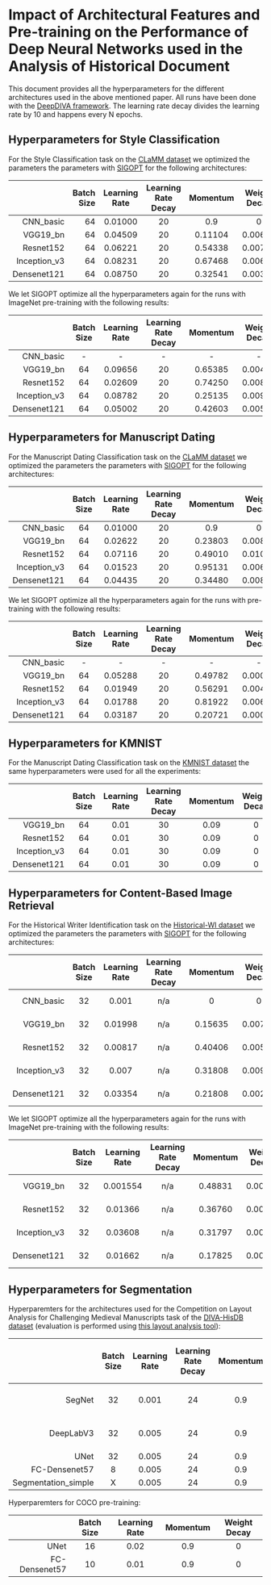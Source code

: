 # Impact of Architectural Features and Pre-training on the Performance of Deep Neural Networks used in the Analysis of Historical Document

This document provides all the hyperparameters for the different architectures used in the above mentioned paper. All runs have been done with the [DeepDIVA framework](https://github.com/DIVA-DIA/DeepDIVA). 
The learning rate decay divides the learning rate by 10 and happens every N epochs.


## Hyperparameters for Style Classification

For the Style Classification task on the [CLaMM dataset](http://clamm.irht.cnrs.fr/wp-content/uploads/ICDAR2017_CLaMM_Training.zip) we optimized the parameters the parameters with [SIGOPT](https://sigopt.com) for the following architectures:

|               | Batch Size    | Learning Rate   | Learning<br/>Rate<br/>Decay  | Momentum      | Weight Decay   | Test Accuracy |
|-------------: |-------------: |:---------------:|:----------------------------:|:-------------:|:--------------:|:-------------:|
| CNN_basic     | 64            | 0.01000         | 20                           | 0.9           | 0              | 7.10 %        |
| VGG19_bn      | 64            | 0.04509         | 20                           | 0.11104       | 0.00680        | 36.97 %       |
| Resnet152     | 64            | 0.06221         | 20                           | 0.54338       | 0.00771        | 34.78 %       |
| Inception_v3  | 64            | 0.08231         | 20                           | 0.67468       | 0.00689        | 42.72 %       |
| Densenet121   | 64            | 0.08750         | 20                           | 0.32541       | 0.00389        | 42.17 %       | 

We let SIGOPT optimize all the hyperparameters again for the runs with ImageNet pre-training with the following results:

|               | Batch Size    | Learning Rate   | Learning<br/>Rate<br/>Decay | Momentum      | Weight Decay   | Test Accuracy |
|-------------: |:-------------:|:---------------:|:---------------------------:|:-------------:|:--------------:|:-------------:|
| CNN_basic     | -             | -               | -                           | -             | -              | -             |
| VGG19_bn      | 64            | 0.09656         | 20                          | 0.65385       | 0.00435        | 47.27 %       |
| Resnet152     | 64            | 0.02609         | 20                          | 0.74250       | 0.00895        | 44.42 %       |
| Inception_v3  | 64            | 0.08782         | 20                          | 0.25135       | 0.00956        | 48.82 %       |
| Densenet121   | 64            | 0.05002         | 20                          | 0.42603       | 0.00575        | 45.92 %       | 

## Hyperparameters for Manuscript Dating

For the Manuscript Dating Classification task on the [CLaMM dataset](http://clamm.irht.cnrs.fr/wp-content/uploads/ICDAR2017_CLaMM_Training.zip) we optimized the parameters the parameters with [SIGOPT](https://sigopt.com) for the following architectures:

|               | Batch Size    | Learning Rate   | Learning<br/>Rate<br/>Decay | Momentum      | Weight Decay   | Test Accuracy |
|-------------: |:-------------:|:---------------:|:---------------------------:|:-------------:|:--------------:|:-------------:|
| CNN_basic     | 64            | 0.01000         | 20                          | 0.9           | 0              | 11.21 %       |
| VGG19_bn      | 64            | 0.02622         | 20                          | 0.23803       | 0.00869        | 22.66 %       |
| Resnet152     | 64            | 0.07116         | 20                          | 0.49010       | 0.01000        | 20.61 %       |
| Inception_v3  | 64            | 0.01523         | 20                          | 0.95131       | 0.00674        | 22.36 %       |
| Densenet121   | 64            | 0.04435         | 20                          | 0.34480       | 0.00848        | 27.26 %       |

We let SIGOPT optimize all the hyperparameters again for the runs with pre-training with the following results:

|               | Batch Size    | Learning Rate   | Learning<br/>Rate<br/>Decay | Momentum      | Weight Decay   | Test Accuracy |
|-------------: |:-------------:|:---------------:|:---------------------------:|:-------------:|:--------------:|:-------------:|
| CNN_basic     | -             | -               | -                           | -             | -              | -             |
| VGG19_bn      | 64            | 0.05288         | 20                          | 0.49782       | 0.00001        | 32.12 %       |
| Resnet152     | 64            | 0.01949         | 20                          | 0.56291       | 0.00498        | 32.82 %       |
| Inception_v3  | 64            | 0.01788         | 20                          | 0.81922       | 0.00621        | 31.92 %       |
| Densenet121   | 64            | 0.03187         | 20                          | 0.20721       | 0.00006        | 31.27 %       |

## Hyperparameters for KMNIST

For the Manuscript Dating Classification task on the [KMNIST dataset](https://github.com/rois-codh/kmnist) the same hyperparameters
were used for all the experiments:

|               | Batch Size    | Learning Rate   | Learning<br/>Rate<br/>Decay | Momentum      | Weight Decay   | Test Accuracy |
|-------------: |:-------------:|:---------------:|:---------------------------:|:-------------:|:--------------:|:-------------:|
| VGG19_bn      | 64            | 0.01            | 30                          | 0.09          | 0              |  %       |
| Resnet152     | 64            | 0.01            | 30                          | 0.09          | 0              |  %       |
| Inception_v3  | 64            | 0.01            | 30                          | 0.09          | 0              |  %       |
| Densenet121   | 64            | 0.01            | 30                          | 0.09          | 0              |  %       |


## Hyperparameters for Content-Based Image Retrieval

For the Historical Writer Identification task on the [Historical-WI dataset](https://scriptnet.iit.demokritos.gr/competitions/6/) we optimized the parameters the parameters with [SIGOPT](https://sigopt.com) for the following architectures:

|               | Batch Size      | Learning Rate   | Learning<br/>Rate<br/>Decay | Momentum       | Weight Decay  | Output Channels | Test mAP      |
|-------------: |:---------------:|:---------------:|:---------------------------:|:--------------:|:-------------:|:---------------:|:-------------:|
| CNN_basic     | 32              | 0.001           | n/a                         | 0              | 0             | 128             | 11.4 %       |
| VGG19_bn      | 32              | 0.01998         | n/a                         | 0.15635        | 0.00785       | 128             | 14.6 %       | 
| Resnet152     | 32              | 0.00817         | n/a                         | 0.40406        | 0.00565       | 128             | 24.7 %       |
| Inception_v3  | 32              | 0.007           | n/a                         | 0.31808        | 0.00976       | 128             | 9.1  %       |
| Densenet121   | 32              | 0.03354         | n/a                         | 0.21808        | 0.00231       | 128             | 27.2 %       |

We let SIGOPT optimize all the hyperparameters again for the runs with ImageNet pre-training with the following results:

|               | Batch Size      | Learning Rate   | Learning<br/>Rate<br/>Decay | Momentum      | Weight Decay   | Output Channels | Test mAP      |
|-------------: |:---------------:|:---------------:|:---------------------------:|:-------------:|:--------------:|:---------------:|:-------------:|
| VGG19_bn      | 32              | 0.001554        | n/a                         | 0.48831       | 0.00959        | 128             | 25.2 %       | 
| Resnet152     | 32              | 0.01366         | n/a                         | 0.36760       | 0.00900        | 128             | 22.1 %       |
| Inception_v3  | 32              | 0.03608         | n/a                         | 0.31797       | 0.00107        | 128             | 26.1 %       |
| Densenet121   | 32              | 0.01662         | n/a                         | 0.17825       | 0.00254        | 128             | 34.6 %       | 


## Hyperparameters for Segmentation

Hyperparemters for the architectures used for the Competition on Layout Analysis for Challenging Medieval Manuscripts task of the [DIVA-HisDB dataset](https://diuf.unifr.ch/main/hisdoc/icdar2017-hisdoc-layout-comp) 
(evaluation is performed using [this layout analysis tool](https://github.com/DIVA-DIA/DIVA_Layout_Analysis_Evaluator)): 

|               | Batch Size | Learning Rate   | Learning<br/>Rate<br/>Decay | Momentum  | Weight Decay   | Crop Size | Crops per Page | Pages in Memory | Overall MeanIU<br/>From Scratch | Overall MeanIU<br/>Pre-trained | Pre-trained On          |
|-------------: |:----------:|:---------------:|:---------------------------:|:---------:|:--------------:|:---------:|:--------------:|:---------------:|:-------------------------------:|:------------------------------:|:-----------------------:|
| SegNet        | 32         | 0.001           | 24                          | 0.9       | 0              | 256       | 1000           | 3               | XX.X %                          |                                | ImageNet (just encoder) |
| DeepLabV3     | 32         | 0.005           | 24                          | 0.9       | 0              | 256       | 1000           | 3               | 82.8 %                          | 83.8                           | ImageNet (just encoder) |
| UNet          | 32         | 0.005           | 24                          | 0.9       | 0              | 256       | 1000           | 3               | 91.1 %                          |                                | COCO                    |
| FC-Densenet57 | 8          | 0.005           | 24                          | 0.9       | 0              | 256       | 1000           | 3               | 92.4 %                          |                                | COCO                    |
| Segmentation_simple | X    | 0.005           | 24                          | 0.9       | 0              | 256       | 1000           | 3               | XX.X %                          | n/a                            | n/a                    |


Hyperparemters for COCO pre-training:

|               | Batch Size | Learning Rate   | Momentum  | Weight Decay   |
|-------------: |:----------:|:---------------:|:---------:|:--------------:|
| UNet          | 16         | 0.02            | 0.9       | 0              | 
| FC-Densenet57 | 10         | 0.01            | 0.9       | 0              | 


